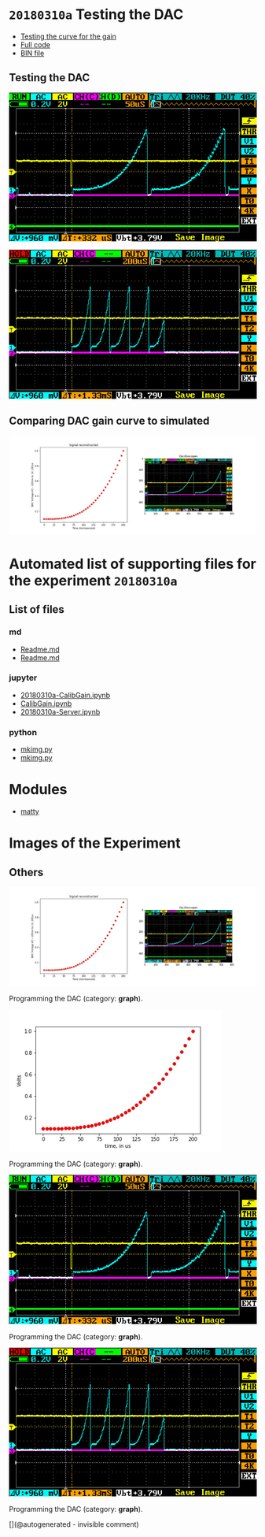 # `20180310a` Testing the DAC

* [Testing the curve for the gain](/matty/20180310a/20180310a-CalibGain.ipynb)
* [Full code](/matty/20180310a/20180310a-Server.ipynb)
* [BIN file](/matty/prog_flash/hMATTYproto_all_20180310.bin)

## Testing the DAC

![](/matty/20180310a/DAC/IMAG001.png)

![](/matty/20180310a/DAC/IMAG002.png)

## Comparing DAC gain curve to simulated 

![](/matty/20180310a/curve.jpg)


# Automated list of supporting files for the __experiment `20180310a`__

## List of files

### md

* [Readme.md](/matty/20180310a/Readme.md)
* [Readme.md](/matty/prog_flash/Readme.md)


### jupyter

* [20180310a-CalibGain.ipynb](/matty/20180310a/20180310a-CalibGain.ipynb)
* [CalibGain.ipynb](/matty/20180310a/CalibGain.ipynb)
* [20180310a-Server.ipynb](/matty/20180310a/20180310a-Server.ipynb)


### python

* [mkimg.py](/matty/20180310a/mkimg.py)
* [mkimg.py](/matty/20180403a/mkimg.py)





# Modules

* [matty](/matty/)




# Images of the Experiment

## Others

![](/matty/20180310a/curve.jpg)

Programming the DAC (category: __graph__).

![](/matty/20180310a/gain.jpg)

Programming the DAC (category: __graph__).

![](/matty/20180310a/DAC/IMAG001.png)

Programming the DAC (category: __graph__).

![](/matty/20180310a/DAC/IMAG002.png)

Programming the DAC (category: __graph__).










[](@autogenerated - invisible comment)